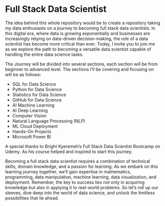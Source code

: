 # Full Stack Data Scientist

The idea behind this whole repository would be to create a repository taking my data enthusiasts on a journey to becoming full stack data scientists. In this digital era, where data is growing exponentially and businesses are increasingly relying on data-driven decision-making, the role of a data scientist has become more critical than ever. Today, I invite you to join me as we explore the path to becoming a versatile data scientist capable of handling the entire data science tasks.

The Journey will be divided into several sections, each section will be from beginner to advanced level. The sections I’ll be covering and focusing on will be as follows:

- SQL for Data Science
- Python for Data Science
- Statistics for Data Science
- GitHub for Data Science
- AI Machine Learning
- AI Deep Learning
- Computer Vision
- Natural Language Processing (NLP)
- ML Cloud Deployment
- Hands-On Projects
- Microsoft Power BI

A special thanks to Bright Kyeremeh’s Full Stack Data Scientist Bootcamp on Udemy. As his course helped and inspired to start this journey.

Becoming a full stack data scientist requires a combination of technical skills, domain knowledge, and a passion for learning. As we embark on this learning journey together, we’ll gain expertise in mathematics, programming, data manipulation, machine learning, data visualization, and deployment. Remember, the key to success lies not only in acquiring knowledge but also in applying it to real-world problems. So let’s roll up our sleeves, dive deep into the world of data science, and unlock the limitless possibilities that lie ahead.
